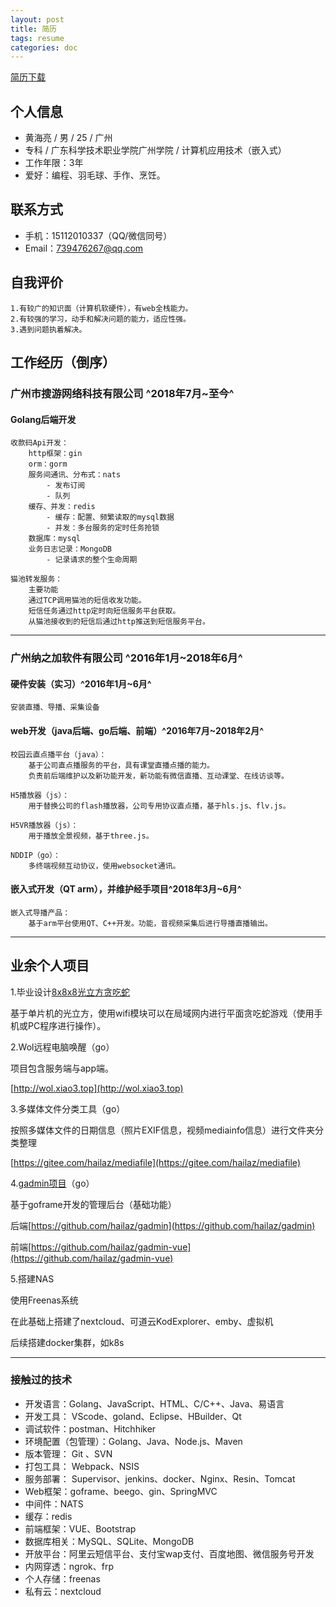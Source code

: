 ```yaml
---
layout: post
title: 简历
tags: resume
categories: doc
---
```


[简历下载](https://hailaz.github.io/static/resume1.doc)

## 个人信息

- 黄海亮 / 男 / 25 / 广州
- 专科 / 广东科学技术职业学院广州学院 / 计算机应用技术（嵌入式）
- 工作年限：3年
- 爱好：编程、羽毛球、手作、烹饪。

## 联系方式

- 手机：15112010337（QQ/微信同号）
- Email：739476267@qq.com


## 自我评价

    1.有较广的知识面（计算机软硬件），有web全栈能力。
    2.有较强的学习，动手和解决问题的能力，适应性强。
    3.遇到问题执着解决。

## 工作经历（倒序）

### 广州市搜游网络科技有限公司 ^2018年7月~至今^

#### Golang后端开发

```
收款码Api开发：
    http框架：gin
    orm：gorm
    服务间通讯、分布式：nats
        - 发布订阅
        - 队列
    缓存、并发：redis
        - 缓存：配置、频繁读取的mysql数据
        - 并发：多台服务的定时任务抢锁
    数据库：mysql
    业务日志记录：MongoDB
        - 记录请求的整个生命周期

猫池转发服务：
    主要功能
    通过TCP调用猫池的短信收发功能。
    短信任务通过http定时向短信服务平台获取。
    从猫池接收到的短信后通过http推送到短信服务平台。
```

----

### 广州纳之加软件有限公司 ^2016年1月~2018年6月^

#### 硬件安装（实习）^2016年1月~6月^

```
安装直播、导播、采集设备
```

#### web开发（java后端、go后端、前端）^2016年7月~2018年2月^

```
校园云直点播平台（java）：
    基于公司直点播服务的平台，具有课堂直播点播的能力。
    负责前后端维护以及新功能开发，新功能有微信直播、互动课堂、在线访谈等。

H5播放器（js）：
    用于替换公司的flash播放器，公司专用协议直点播，基于hls.js、flv.js。

H5VR播放器（js）：
    用于播放全景视频，基于three.js。

NDDIP（go）：
    多终端视频互动协议，使用websocket通讯。
```

#### 嵌入式开发（QT arm），并维护经手项目^2018年3月~6月^

```
嵌入式导播产品：
    基于arm平台使用QT、C++开发。功能，音视频采集后进行导播直播输出。
```

----

## 业余个人项目

1.毕业设计[8x8x8光立方贪吃蛇](https://v.youku.com/v_show/id_XMTQ0MDY1NjQ0NA==.html?spm=a2h0j.11185381.listitem_page1.5~A)

基于单片机的光立方，使用wifi模块可以在局域网内进行平面贪吃蛇游戏（使用手机或PC程序进行操作）。

2.Wol远程电脑唤醒（go）

项目包含服务端与app端。

[http://wol.xiao3.top](http://wol.xiao3.top)

3.多媒体文件分类工具（go）

按照多媒体文件的日期信息（照片EXIF信息，视频mediainfo信息）进行文件夹分类整理

[https://gitee.com/hailaz/mediafile](https://gitee.com/hailaz/mediafile)

4.[gadmin项目](http://xiao3.top)（go）

基于goframe开发的管理后台（基础功能）

后端[https://github.com/hailaz/gadmin](https://github.com/hailaz/gadmin)

前端[https://github.com/hailaz/gadmin-vue](https://github.com/hailaz/gadmin-vue)

5.搭建NAS

使用Freenas系统

在此基础上搭建了nextcloud、可道云KodExplorer、emby、虚拟机

后续搭建docker集群，如k8s


----

### 接触过的技术

- 开发语言：Golang、JavaScript、HTML、C/C++、Java、易语言
- 开发工具： VScode、goland、Eclipse、HBuilder、Qt
- 调试软件：postman、Hitchhiker
- 环境配置（包管理）：Golang、Java、Node.js、Maven
- 版本管理： Git 、SVN
- 打包工具： Webpack、NSIS
- 服务部署： Supervisor、jenkins、docker、Nginx、Resin、Tomcat
- Web框架：goframe、beego、gin、SpringMVC
- 中间件：NATS
- 缓存：redis
- 前端框架：VUE、Bootstrap
- 数据库相关：MySQL、SQLite、MongoDB
- 开放平台：阿里云短信平台、支付宝wap支付、百度地图、微信服务号开发
- 内网穿透：ngrok、frp
- 个人存储：freenas
- 私有云：nextcloud

